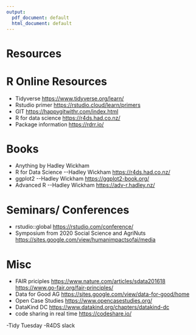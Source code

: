 ```yaml
---
output:
  pdf_document: default
  html_document: default
---
```

# Resources



R Online Resources
===============
- Tidyverse https://www.tidyverse.org/learn/
- Rstudio primer https://rstudio.cloud/learn/primers
- GIT https://happygitwithr.com/index.html
- R for data science https://r4ds.had.co.nz/
- Package information https://rdrr.io/


Books
===================
- Anything by Hadley Wickham
- R for Data Science --Hadley Wickham https://r4ds.had.co.nz/
- ggplot2 --Hadley Wickham https://ggplot2-book.org/
- Advanced R --Hadley Wickham https://adv-r.hadley.nz/

Seminars/ Conferences
=========================
- rstudio::global https://rstudio.com/conference/
- Symposium from 2020 Social Science and AgriNuts https://sites.google.com/view/humanimpactsofai/media

Misc
===================
- FAIR priciples https://www.nature.com/articles/sdata201618 
https://www.go-fair.org/fair-principles/
- Data for Good AG https://sites.google.com/view/data-for-good/home
- Open Case Studies https://www.opencasestudies.org/
- DataKind DC https://www.datakind.org/chapters/datakind-dc
- code sharing in real time https://codeshare.io/

-Tidy Tuesday
-R4DS slack 